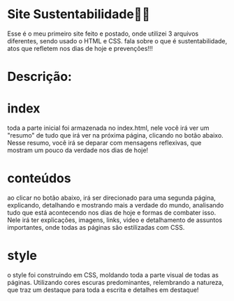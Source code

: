 # Site Sustentabilidade🌿🌲
Esse é o meu primeiro site feito e postado, onde utilizei 3 arquivos diferentes, sendo usado o HTML e CSS. fala sobre o que é sustentabilidade, atos que refletem nos dias de hoje e prevenções!!!

# Descrição:
# index
toda a parte inicial foi armazenada no index.html, nele você irá ver um "resumo" de tudo que irá ver na próxima página, clicando no botão abaixo. Nesse resumo, você irá se deparar com mensagens reflexivas, que mostram um pouco da verdade nos dias de hoje!

# conteúdos
ao clicar no botão abaixo, irá ser direcionado para uma segunda página, explicando, detalhando e mostrando mais a verdade do mundo, analisando tudo que está acontecendo nos dias de hoje e formas de combater isso. Nele irá ter explicações, imagens, links, video e detalhamento de assuntos importantes, onde todas as páginas são estilizadas com CSS.

# style
o style foi construindo em CSS, moldando toda a parte visual de todas as páginas. Utilizando cores escuras predominantes, relembrando a natureza, que traz um destaque para toda a escrita e detalhes em destaque!
